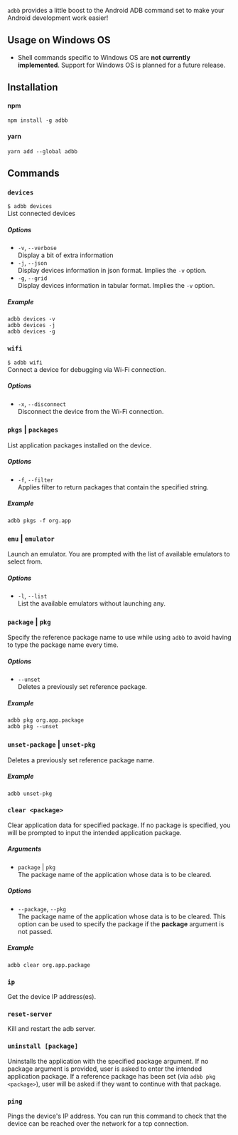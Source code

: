 `adbb` provides a little boost to the Android ADB command set to make your Android development work easier!

## Usage on Windows OS
* Shell commands specific to Windows OS are **not currently implemented**. Support for Windows OS is planned for a future release.

## Installation  
#### npm  
    npm install -g adbb  

#### yarn  
    yarn add --global adbb  

## Commands

### `devices`
`$ adbb devices`  
List connected devices  

##### **Options**  
* `-v`, `--verbose`  
  Display a bit of extra information  
* `-j`, `--json`  
  Display devices information in json format. Implies the `-v` option.  
* `-g`, `--grid`  
  Display devices information in tabular format. Implies the `-v` option.  

##### **Example**
    adbb devices -v
    adbb devices -j
    adbb devices -g  

### `wifi`  
`$ adbb wifi`  
Connect a device for debugging via Wi-Fi connection.  

##### **Options**
* `-x`, `--disconnect`  
  Disconnect the device from the Wi-Fi connection.  

### `pkgs` | `packages`  
List application packages installed on the device.  

##### **Options**  
* `-f`, `--filter`  
  Applies filter to return packages that contain the specified string.  

##### **Example**  
    adbb pkgs -f org.app  

### `emu` | `emulator`  
Launch an emulator. You are prompted with the list of available emulators to select from.  

##### **Options**  
* `-l`, `--list`  
  List the available emulators without launching any.  

### `package` | `pkg`  
Specify the reference package name to use while using `adbb` to avoid having to type the package name every time.  

##### **Options**  
* `--unset`  
  Deletes a previously set reference package.  
  
##### **Example**  
    adbb pkg org.app.package  
    adbb pkg --unset

### `unset-package` | `unset-pkg`  
Deletes a previously set reference package name.  

##### Example  
    adbb unset-pkg  

### `clear <package>`
Clear application data for specified package. If no package is specified, you will be prompted to input the intended application package.  

##### **Arguments**  
* `package` | `pkg`  
  The package name of the application whose data is to be cleared.  

##### **Options**  
* `--package`, `--pkg`  
  The package name of the application whose data is to be cleared. This option can be used to specify the package if the **package** argument is not passed.  

##### Example  
    adbb clear org.app.package  

### `ip`  
Get the device IP address(es).  

### `reset-server`  
Kill and restart the adb server.  

### `uninstall [package]`  
Uninstalls the application with the specified package argument. If no package argument is provided, user is asked to 
enter the intended application package. If a reference package has been set (via `adbb pkg <package>`), user will be 
asked if they want to continue with that package.  

### `ping`  
Pings the device's IP address. You can run this command to check that the device can be reached over the network 
for a tcp connection.  

